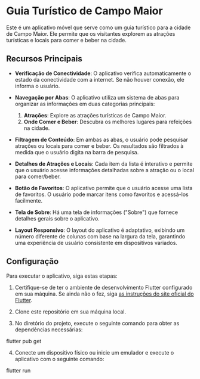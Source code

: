 # Guia Turístico de Campo Maior

Este é um aplicativo móvel que serve como um guia turístico para a cidade de Campo Maior. Ele permite que os visitantes explorem as atrações turísticas e locais para comer e beber na cidade.

## Recursos Principais

- **Verificação de Conectividade**: O aplicativo verifica automaticamente o estado da conectividade com a internet. Se não houver conexão, ele informa o usuário.

- **Navegação por Abas**: O aplicativo utiliza um sistema de abas para organizar as informações em duas categorias principais:
  1. **Atrações**: Explore as atrações turísticas de Campo Maior.
  2. **Onde Comer e Beber**: Descubra os melhores lugares para refeições na cidade.

- **Filtragem de Conteúdo**: Em ambas as abas, o usuário pode pesquisar atrações ou locais para comer e beber. Os resultados são filtrados à medida que o usuário digita na barra de pesquisa.

- **Detalhes de Atrações e Locais**: Cada item da lista é interativo e permite que o usuário acesse informações detalhadas sobre a atração ou o local para comer/beber.

- **Botão de Favoritos**: O aplicativo permite que o usuário acesse uma lista de favoritos. O usuário pode marcar itens como favoritos e acessá-los facilmente.

- **Tela de Sobre**: Há uma tela de informações ("Sobre") que fornece detalhes gerais sobre o aplicativo.

- **Layout Responsivo**: O layout do aplicativo é adaptativo, exibindo um número diferente de colunas com base na largura da tela, garantindo uma experiência de usuário consistente em dispositivos variados.

## Configuração

Para executar o aplicativo, siga estas etapas:

1. Certifique-se de ter o ambiente de desenvolvimento Flutter configurado em sua máquina. Se ainda não o fez, siga [as instruções do site oficial do Flutter](https://flutter.dev/docs/get-started/install).

2. Clone este repositório em sua máquina local.

3. No diretório do projeto, execute o seguinte comando para obter as dependências necessárias:

flutter pub get

4. Conecte um dispositivo físico ou inicie um emulador e execute o aplicativo com o seguinte comando:

flutter run
